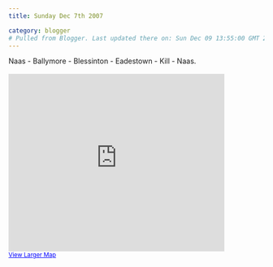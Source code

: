 ```yaml
---
title: Sunday Dec 7th 2007

category: blogger
# Pulled from Blogger. Last updated there on: Sun Dec 09 13:55:00 GMT 2007
---
```

Naas - Ballymore - Blessinton - Eadestown - Kill - Naas.<br /><br /><iframe width="425" height="350" frameborder="0" scrolling="no" marginheight="0" marginwidth="0" src="http://maps.google.com/maps/ms?hl=en&amp;ptab=2&amp;ie=UTF8&amp;msa=0&amp;msid=103327432324011152434.000440daa299336c2fb52&amp;om=1&amp;ll=53.173882,-6.599349&amp;spn=0.143225,0.128402&amp;output=embed&amp;s=AARTsJpzZJUNzF_rHr9sjx04dSZ540I8wA"></iframe><br /><small><a href="http://maps.google.com/maps/ms?hl=en&amp;ptab=2&amp;ie=UTF8&amp;msa=0&amp;msid=103327432324011152434.000440daa299336c2fb52&amp;om=1&amp;ll=53.173882,-6.599349&amp;spn=0.143225,0.128402&amp;source=embed" style="color:#0000FF;text-align:left">View Larger Map</a></small>
